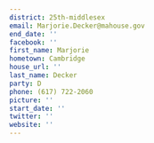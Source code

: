 ```yaml
---
district: 25th-middlesex
email: Marjorie.Decker@mahouse.gov
end_date: ''
facebook: ''
first_name: Marjorie
hometown: Cambridge
house_url: ''
last_name: Decker
party: D
phone: (617) 722-2060
picture: ''
start_date: ''
twitter: ''
website: ''
---
```

